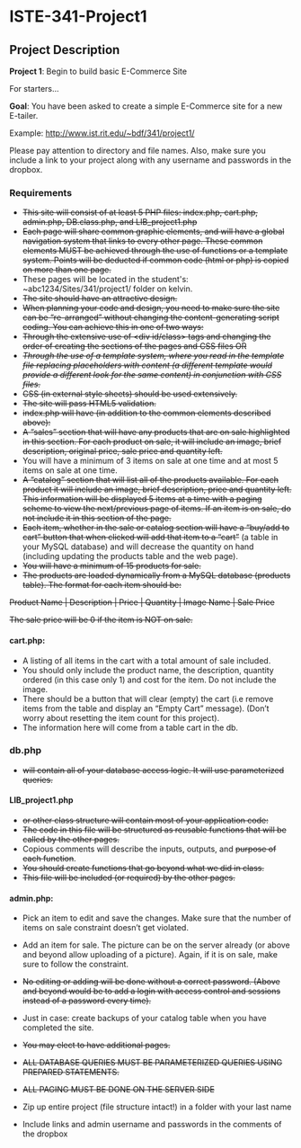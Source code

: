 # ISTE-341-Project1

## Project Description

**Project 1**: Begin to build basic E-Commerce Site

For starters…							

**Goal**: You have been asked to create a simple E-Commerce site for a new E-tailer.  

Example: http://www.ist.rit.edu/~bdf/341/project1/

Please pay attention to directory and file names.  Also, make sure you include a link to your project along with any username and passwords in the dropbox.

### Requirements
-	~~This site will consist of at least 5 PHP files: index.php,  cart.php, admin.php, DB.class.php, and LIB_project1.php~~
-	~~Each page will share common graphic elements, and will have a global navigation system that links to every other page.  These common elements MUST be achieved through the use of functions or a template system.  Points will be deducted if common code (html or php) is copied on more than one page.~~
-	These pages will be located in the student's: ~abc1234/Sites/341/project1/ folder on kelvin.
-	~~The site should have an attractive design.~~
-	~~When planning your code and design, you need to make sure the site can be “re-arranged” without changing the content-generating script coding.  You can achieve this in one of two ways:~~
-	~~Through the extensive use of <div id/class> tags and changing the order of creating the sections of the pages and CSS files OR~~
-	~~*Through the use of a template system, where you read in the template file replacing placeholders with content (a different template would provide a different look for the same content) in conjunction with CSS files.*~~
-	~~CSS (in external style sheets) should be used extensively.~~
-	~~The site will pass HTML5 validation.~~
-	~~index.php will have (in addition to the common elements described above):~~
-	~~A “sales” section that will have any products that are on sale highlighted in this section. For each product on sale, it will include an image, brief description, original price, sale price and quantity left.~~
-	You will have a minimum of 3 items on sale at one time and at most 5 items on sale at one time.
-	~~A “catalog” section that will list all of the products available.  For each product it will include an image, brief description, price and quantity left.  This information will be displayed 5 items at a time with a paging scheme to view the next/previous page of items. If an item is on sale, do not include it in this section of the page.~~
-	~~Each item, whether in the sale or catalog section will have a “buy/add to cart” button that when clicked will add that item to a “cart”~~ (a table in your MySQL database) and will decrease the quantity on hand (including updating the products table and the web page).
-	~~You will have a minimum of 15 products for sale.~~
-	~~The products are loaded dynamically from a MySQL database (products table).  The format for each item should be:~~

~~Product Name | Description | Price | Quantity | Image Name | Sale Price~~

~~The sale price will be 0 if the item is NOT on sale.~~

#### cart.php:
-	A listing of all items in the cart with a total amount of sale included.  
-	You should only include the product name, the description, quantity ordered (in this case only 1) and cost for the item.  Do not include the image.
-	There should be a button that will clear (empty) the cart (i.e remove items from the table and display an “Empty Cart” message). (Don’t worry about resetting the item count for this project).
-	The information here will come from a table cart in the db.

### db.php
-	~~will contain all of your database access logic. It will use parameterized queries.~~

#### LIB_project1.php
-	~~or other class structure will contain most of your application code:~~
-	~~The code in this file will be structured as reusable functions that will be called by the other pages.~~
-	Copious comments will describe the inputs, outputs, and ~~purpose of each function~~.
-	~~You should create functions that go beyond what we did in class.~~
-	~~This file will be included (or required) by the other pages.~~

#### admin.php:
-	Pick an item to edit and save the changes.  Make sure that the number of items on sale constraint doesn’t get violated.
-	Add an item for sale.  The picture can be on the server already (or above and beyond allow uploading of a picture).  Again, if it is on sale, make sure to follow the constraint.
-	~~No editing or adding will be done without a correct password. (Above and beyond would be to add a login with access control and sessions instead of a password every time).~~

-	Just in case: create backups of your catalog table when you have completed the site.
-	~~You may elect to have additional pages.~~
-	~~ALL DATABASE QUERIES MUST BE PARAMETERIZED QUERIES USING PREPARED STATEMENTS.~~
-	~~ALL PAGING MUST BE DONE ON THE SERVER SIDE~~
-	Zip up entire project (file structure intact!) in a folder with your last name
-	Include links and admin username and passwords in the comments of the dropbox
